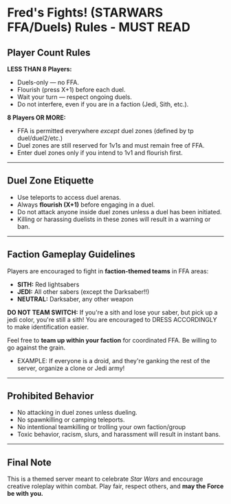 # Fred's Fights! (STARWARS FFA/Duels) Rules - MUST READ
## Player Count Rules
**LESS THAN 8 Players:**  
  - Duels-only — no FFA.   
  - Flourish (press X+1) before each duel.
  - Wait your turn — respect ongoing duels.  
  - Do not interfere, even if you are in a faction (Jedi, Sith, etc.).

**8 Players OR MORE:**  
  - FFA is permitted everywhere *except* duel zones (defined by tp duel/duel2/etc.)
  - Duel zones are still reserved for 1v1s and must remain free of FFA.  
  - Enter duel zones only if you intend to 1v1 and flourish first.

---

## Duel Zone Etiquette
- Use teleports to access duel arenas.
- Always **flourish (X+1)** before engaging in a duel.
- Do not attack anyone inside duel zones unless a duel has been initiated.
- Killing or harassing duelists in these zones will result in a warning or ban.

---

## Faction Gameplay Guidelines
Players are encouraged to fight in **faction-themed teams** in FFA areas:
  - **SITH:** Red lightsabers
  - **JEDI:** All other sabers (except the Darksaber!!)
  - **NEUTRAL:** Darksaber, any other weapon

**DO NOT TEAM SWITCH:** If you're a sith and lose your saber, but pick up a jedi color, you're still a sith! You are encouraged to DRESS ACCORDINGLY to make identification easier.

Feel free to **team up within your faction** for coordinated FFA.
Be willing to go against the grain.
  - EXAMPLE: If everyone is a droid, and they're ganking the rest of the server, organize a clone or Jedi army!

---

## Prohibited Behavior
- No attacking in duel zones unless dueling.
- No spawnkilling or camping teleports.
- No intentional teamkilling or trolling your own faction/group
- Toxic behavior, racism, slurs, and harassment will result in instant bans.

---


## Final Note
This is a themed server meant to celebrate *Star Wars* and encourage creative roleplay within combat. Play fair, respect others, and **may the Force be with you.**
